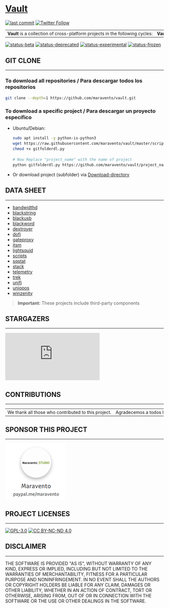 # [Vault](https://www.maravento.com)

[![last commit](https://img.shields.io/github/last-commit/maravento/vault)](https://github.com/maravento/vault/)
[![Twitter Follow](https://img.shields.io/twitter/follow/maraventostudio.svg?style=social)](https://twitter.com/maraventostudio)

<!-- markdownlint-disable MD033 -->

<table width="100%">
  <tr>
    <td style="width: 50%; white-space: nowrap;">
      <b>Vault</b> is a collection of cross-platform projects in the following cycles:
    </td>
    <td style="width: 50%; white-space: nowrap;">
      <b>Vault</b> es una colección de proyectos multiplataforma en los siguientes ciclos:
    </td>
  </tr>
</table>

[![status-beta](https://img.shields.io/badge/status-beta-magenta.svg)](https://github.com/maravento/vault)
[![status-deprecated](https://img.shields.io/badge/status-deprecated-red.svg)](https://github.com/maravento/vault)
[![status-experimental](https://img.shields.io/badge/status-experimental-orange.svg)](https://github.com/maravento/vault)
[![status-frozen](https://img.shields.io/badge/status-frozen-blue.svg)](https://github.com/maravento/vault)

## GIT CLONE

---

### To download all repositories / Para descargar todos los repositorios

```bash
git clone --depth=1 https://github.com/maravento/vault.git
```

### To download a specific project / Para descargar un proyecto específico

- Ubuntu/Debian:

  ```bash
  sudo apt install -y python-is-python3
  wget https://raw.githubusercontent.com/maravento/vault/master/scripts/python/gitfolderdl.py
  chmod +x gitfolderdl.py
  
  # Now Replace "project_name" with the name of project
  python gitfolderdl.py https://github.com/maravento/vault/project_name
  ```

- Or download project (subfolder) via [Download-directory](https://download-directory.github.io/)

## DATA SHEET

---

- [bandwidthd](https://github.com/maravento/vault/tree/master/bandwidthd)
- [blackstring](https://github.com/maravento/vault/tree/master/blackstring)
- [blackusb](https://github.com/maravento/vault/tree/master/blackusb)
- [blackword](https://github.com/maravento/vault/tree/master/blackword)
- [dextroyer](https://github.com/maravento/vault/tree/master/dextroyer)
- [dofi](https://github.com/maravento/vault/tree/master/dofi)
- [gateproxy](https://github.com/maravento/vault/tree/master/gateproxy)
- [itsm](https://github.com/maravento/vault/tree/master/itsm)
- [lightsquid](https://github.com/maravento/vault/tree/master/lightsquid)
- [scripts](https://github.com/maravento/vault/tree/master/scripts)
- [sqstat](https://github.com/maravento/vault/tree/master/sqstat)
- [stack](https://github.com/maravento/vault/tree/master/stack)
- [telemetry](https://github.com/maravento/vault/tree/master/telemetry)
- [trek](https://github.com/maravento/vault/tree/master/trek)
- [unifi](https://github.com/maravento/vault/tree/master/unifi)
- [uniopos](https://github.com/maravento/vault/tree/master/uniopos)
- [winzenity](https://github.com/maravento/vault/tree/master/winzenity)

> **Important:**
> These projects include third-party components

## STARGAZERS

---

[![Stargazers](https://bytecrank.com/nastyox/reporoster/php/stargazersSVG.php?user=maravento&repo=vault)](https://github.com/maravento/vault/stargazers)

## CONTRIBUTIONS

---

<table width="100%">
  <tr>
    <td style="width: 50%; white-space: nowrap;">
      We thank all those who contributed to this project.
    </td>
    <td style="width: 50%; white-space: nowrap;">
      Agradecemos a todos los que han contribuido con este proyecto.
    </td>
  </tr>
</table>

## SPONSOR THIS PROJECT

---

[![Image](https://raw.githubusercontent.com/maravento/winexternal/master/img/maravento-paypal.png)](https://paypal.me/maravento)

## PROJECT LICENSES

---

[![GPL-3.0](https://img.shields.io/badge/License-GPLv3-blue.svg)](https://www.gnu.org/licenses/gpl.txt)
[![CC BY-NC-ND 4.0](https://img.shields.io/badge/License-CC_BY--NC--ND_4.0-lightgrey.svg)](https://creativecommons.org/licenses/by-nc-nd/4.0/deed.en)

## DISCLAIMER

---

THE SOFTWARE IS PROVIDED "AS IS", WITHOUT WARRANTY OF ANY KIND, EXPRESS OR IMPLIED, INCLUDING BUT NOT LIMITED TO THE WARRANTIES OF MERCHANTABILITY, FITNESS FOR A PARTICULAR PURPOSE AND NONINFRINGEMENT. IN NO EVENT SHALL THE AUTHORS OR COPYRIGHT HOLDERS BE LIABLE FOR ANY CLAIM, DAMAGES OR OTHER LIABILITY, WHETHER IN AN ACTION OF CONTRACT, TORT OR OTHERWISE, ARISING FROM, OUT OF OR IN CONNECTION WITH THE SOFTWARE OR THE USE OR OTHER DEALINGS IN THE SOFTWARE.
